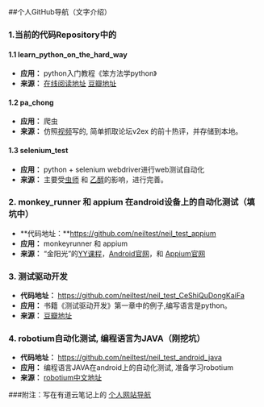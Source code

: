 ##个人GitHub导航（文字介绍）

### 1.当前的代码Repository中的
#### 1.1  learn_python_on_the_hard_way 
- **应用：** python入门教程《笨方法学python》
- **来源：** [在线阅读地址](http://www.jb51.net/shouce/Pythonbbf/latest/) [豆瓣地址](http://book.douban.com/subject/11941213/)

#### 1.2 pa_chong
- **应用：** 爬虫
- **来源：** 仿照[视频](http://edu.51cto.com/lesson/id-12393.html)写的, 简单抓取论坛v2ex 的前十热评，并存储到本地。

#### 1.3 selenium_test
- **应用：** python + selenium webdriver进行web测试自动化
- **来源：** 主要受[虫师](http://www.cnblogs.com/fnng/) 和 [乙醇](http://www.cnblogs.com/nbkhic/)的影响，进行完善。


### 2.  monkey_runner 和 appium 在android设备上的自动化测试（填坑中）
- **代码地址：**https://github.com/neiltest/neil_test_appium
- **应用：** monkeyrunner 和 appium
- **来源：** “金阳光”的[YY课程](http://www.iqiyi.com/w_19rshpintx.html#vfrm=8-8-0-1)，[Android官网](http://developer.android.com/tools/help/monkeyrunner_concepts.html)，和 [Appium官网](http://appium.io/index.html?lang=zh)

### 3. 测试驱动开发 
- **代码地址：**  https://github.com/neiltest/neil_test_CeShiQuDongKaiFa
- **应用：** 书籍《测试驱动开发》第一章中的例子,编写语言是python。
- **来源：** [豆瓣地址](http://book.douban.com/subject/1230036/)

### 4. robotium自动化测试, 编程语言为JAVA（刚挖坑）
- **代码地址：** https://github.com/neiltest/neil_test_android_java
- **应用：** 编程语言JAVA在android上的自动化测试, 准备学习robotium
- **来源：** [robotium中文地址](http://www.robotium.cn/archives/210)


###附注：写在有道云笔记上的 [个人网站导航](http://note.youdao.com/share/?id=862bf8cabfce5a3a26cdda33feda37f0&type=note)
